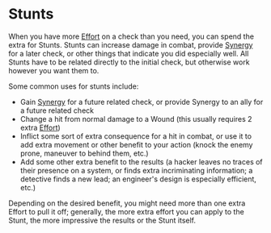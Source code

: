 # Stunts

When you have more [Effort](Effort.md) on a check than you need, you can spend the extra for Stunts. Stunts can increase damage in combat, provide [Synergy](Synergy.md) for a later check, or other things that indicate you did especially well. All Stunts have to be related directly to the initial check, but otherwise work however you want them to.

Some common uses for stunts include:

- Gain [Synergy](Synergy.md) for a future related check, or provide Synergy to an ally for a future related check
- Change a hit from normal damage to a Wound (this usually requires 2 extra [Effort](Effort.md))
- Inflict some sort of extra consequence for a hit in combat, or use it to add extra movement or other benefit to your action (knock the enemy prone, maneuver to behind them, etc.)
- Add some other extra benefit to the results (a hacker leaves no traces of their presence on a system, or finds extra incriminating information; a detective finds a new lead; an engineer's design is especially efficient, etc.)

Depending on the desired benefit, you might need more than one extra Effort to pull it off; generally, the more extra effort you can apply to the Stunt, the more impressive the results or the Stunt itself.